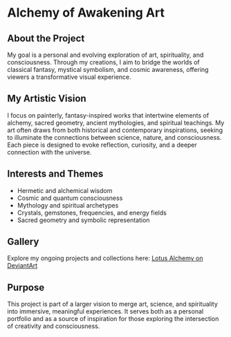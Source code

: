 # Alchemy of Awakening Art

## About the Project
My goal is a personal and evolving exploration of art, spirituality, and consciousness. Through my creations, I aim to bridge the worlds of classical fantasy, mystical symbolism, and cosmic awareness, offering viewers a transformative visual experience.

## My Artistic Vision
I focus on painterly, fantasy-inspired works that intertwine elements of alchemy, sacred geometry, ancient mythologies, and spiritual teachings. My art often draws from both historical and contemporary inspirations, seeking to illuminate the connections between science, nature, and consciousness. Each piece is designed to evoke reflection, curiosity, and a deeper connection with the universe.

## Interests and Themes
- Hermetic and alchemical wisdom  
- Cosmic and quantum consciousness  
- Mythology and spiritual archetypes  
- Crystals, gemstones, frequencies, and energy fields  
- Sacred geometry and symbolic representation  

## Gallery
Explore my ongoing projects and collections here: [Lotus Alchemy on DeviantArt](https://www.deviantart.com/lotusalchemy)

## Purpose
This project is part of a larger vision to merge art, science, and spirituality into immersive, meaningful experiences. It serves both as a personal portfolio and as a source of inspiration for those exploring the intersection of creativity and consciousness.
